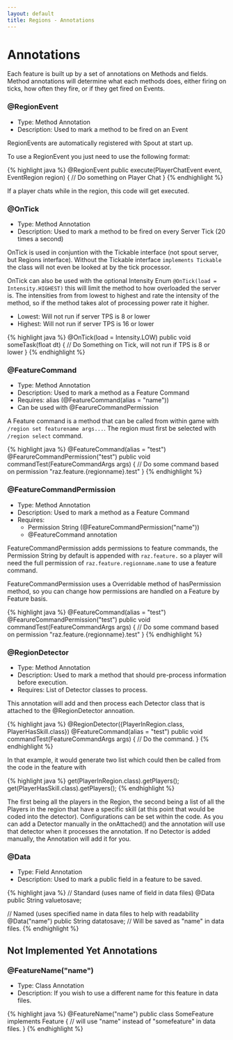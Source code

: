 ```yaml
---
layout: default
title: Regions - Annotations
---
```

# Annotations
Each feature is built up by a set of annotations on Methods and fields. Method annotations will determine what each methods does, either firing on ticks, how often they fire, or if they get fired on Events.

### @RegionEvent
* Type: Method Annotation
* Description: Used to mark a method to be fired on an Event

RegionEvents are automatically registered with Spout at start up.

To use a RegionEvent you just need to use the following format:

{% highlight java %}
@RegionEvent
public execute(PlayerChatEvent event, EventRegion region) {
    // Do something on Player Chat
}
{% endhighlight %}

If a player chats while in the region, this code will get executed.

### @OnTick
* Type: Method Annotation
* Description: Used to mark a method to be fired on every Server Tick (20 times a second)

OnTick is used in conjuntion with the Tickable interface (not spout server, but Regions interface). Without the Tickable interface `implements Tickable` the class will not even be looked at by the tick processor.

OnTick can also be used with the optional Intensity Enum `@OnTick(load = Intensity.HIGHEST)` this will limit the method to how overloaded the server is. The intensities from from lowest to highest and rate the intensity of the method, so if the method takes alot of processing power rate it higher.
* Lowest: Will not run if server TPS is 8 or lower
* Highest: Will not run if server TPS is 16 or lower

{% highlight java %}
@OnTick(load = Intensity.LOW)
public void someTask(float dt) {
    // Do Something on Tick, will not run if TPS is 8 or lower
}
{% endhighlight %}

### @FeatureCommand
* Type: Method Annotation
* Description: Used to mark a method as a Feature Command
* Requires: alias (@FeatureCommand(alias = "name"))
* Can be used with @FearureCommandPermission

A Feature command is a method that can be called from within game with `/region set featurename args...`. The region must first be selected with `/region select` command.

{% highlight java %}
@FeatureCommand(alias = "test")
@FearureCommandPermission("test")
public void commandTest(FeatureCommandArgs args) {
    // Do some command based on permission "raz.feature.{regionname}.test"
}
{% endhighlight %}

### @FeatureCommandPermission
* Type: Method Annotation
* Description: Used to mark a method as a Feature Command
* Requires: 
    * Permission String (@FeatureCommandPermission("name"))
    * @FeatureCommand annotation

FeatureCommandPermission adds permissions to feature commands, the Permission String by default is appended with `raz.feature.` so a player will need the full permission of `raz.feature.regionname.name` to use a feature command.

FeatureCommandPermission uses a Overridable method of hasPermission method, so you can change how permissions are handled on a Feature by Feature basis.

{% highlight java %}
@FeatureCommand(alias = "test")
@FearureCommandPermission("test")
public void commandTest(FeatureCommandArgs args) {
    // Do some command based on permission "raz.feature.{regionname}.test"
}
{% endhighlight %}

### @RegionDetector
* Type: Method Annotation
* Description: Used to mark a method that should pre-process information before execution.
* Requires: List of Detector classes to process.

This annotation will add and then process each Detector class that is attached to the @RegionDetector annoation.

{% highlight java %}
@RegionDetector({PlayerInRegion.class, PlayerHasSkill.class})
@FeatureCommand(alias = "test")
public void commandTest(FeatureCommandArgs args) {
    // Do the command.
}
{% endhighlight %}

In that example, it would generate two list which could then be called from the code in the feature with

{% highlight java %}
get(PlayerInRegion.class).getPlayers();
get(PlayerHasSkill.class).getPlayers();
{% endhighlight %}

The first being all the players in the Region, the second being a list of all the Players in the region that have a specific skill (at this point that would be coded into the detector). Configurations can be set within the code. As you can add a Detector manually in the onAttached() and the annotation will use that detector when it processes the annotation. If no Detector is added manually, the Annotation will add it for you.

### @Data
* Type: Field Annotation
* Description: Used to mark a public field in a feature to be saved.

{% highlight java %}
// Standard (uses name of field in data files)
@Data
public String valuetosave;

// Named (uses specified name in data files to help with readability
@Data("name")
public String datatosave; // Will be saved as "name" in data files.
{% endhighlight %}

## Not Implemented Yet Annotations

### @FeatureName("name")
* Type: Class Annotation
* Description: If you wish to use a different name for this feature in data files.

{% highlight java %}
@FeatureName("name")
public class SomeFeature implements Feature { // will use "name" instead of "somefeature" in data files.
}
{% endhighlight %}
